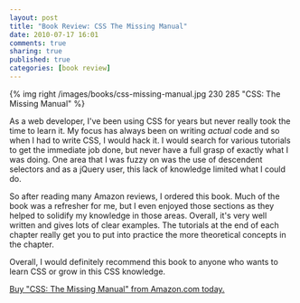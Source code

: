 ```yaml
---
layout: post
title: "Book Review: CSS The Missing Manual"
date: 2010-07-17 16:01
comments: true
sharing: true
published: true
categories: [book review]
---
```


{% img right /images/books/css-missing-manual.jpg 230 285 "CSS: The Missing Manual" %}

As a web developer, I've been using CSS for years but never really took 
the time to learn it. My focus has always been on writing *actual* code and so
when I had to write CSS, I would hack it. I would search for various tutorials 
to get the immediate job done, but never have a full grasp 
of exactly what I was doing. One area that I was fuzzy on was the use of descendent selectors
and as a jQuery user, this lack of knowledge limited what I could do.

<!-- more -->

So after reading many Amazon reviews, I ordered this book. Much of the book 
was a refresher for me, but I even enjoyed those sections as they helped to 
solidify my knowledge in those areas. Overall, it's very well written and gives 
lots of clear examples. The tutorials at the end of each chapter really get you 
to put into practice the more theoretical concepts in the chapter. 

Overall, I would definitely recommend this book to anyone who wants to learn CSS or 
grow in this CSS knowledge.

<a href="http://www.amazon.com/gp/product/0596802447/ref=as_li_tf_tl?ie=UTF8&tag=derebarb-20&linkCode=as2&camp=1789&creative=9325&creativeASIN=0596802447">Buy "CSS: The Missing Manual" from Amazon.com today.</a><img src="http://www.assoc-amazon.com/e/ir?t=derebarb-20&l=as2&o=1&a=0596802447" width="1" height="1" border="0" alt="" style="border:none !important; margin:0px !important;" />
